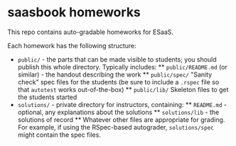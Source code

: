 saasbook homeworks
========

This repo contains auto-gradable homeworks for ESaaS.  

Each homework has the following structure:

* `public/` - the parts that can be made visible to students; you should
publish this whole directory.  Typically includes:
** `public/README.md` (or similar) - the handout describing the work
** `public/spec/` "Sanity check" spec files for the students (be sure to
include a `.rspec` file so that `autotest` works out-of-the-box)
** `public/lib/`  Skeleton files to get the students started
* `solutions/` - private directory for instructors, containing:
** `README.md` - optional, any explanations about the solutions
** `solutions/lib` - the solutions of record
** Whatever other files are appropriate for grading.  For example, if
using the RSpec-based autograder, `solutions/spec` might contain the
spec files.
